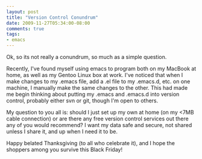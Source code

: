 ```yaml
---
layout: post
title: "Version Control Conundrum"
date: 2009-11-27T05:34:00-08:00
comments: true
tags:
- emacs
---
```

Ok, so its not really a conundrum, so much as a simple question.
<!--more-->
Recently, I've found myself using emacs to program both on my MacBook at home, as well as my Gentoo Linux box at work. I've noticed that when I make changes to my .emacs file, add a .el file to my .emacs.d, etc. on one machine, I manually make the same changes to the other. This had made me begin thinking about putting my .emacs and .emacs.d into version control, probably either svn or git, though I'm open to others.

My question to you all is: should I just set up my own at home (on my <7MB cable connection) or are there any free version control services out there any of you would recommend? I want my data safe and secure, not shared unless I share it, and up when I need it to be.

Happy belated Thanksgiving (to all who celebrate it), and I hope the shoppers among you survive this Black Friday!
